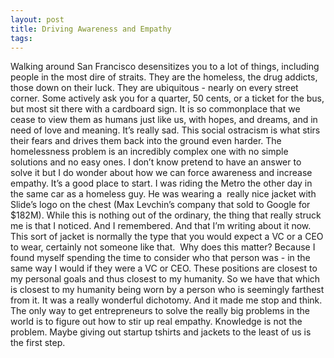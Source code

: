 ```yaml
---
layout: post
title: Driving Awareness and Empathy
tags: 
---
```



Walking around San Francisco desensitizes you to a lot of things, including people in the most dire of straits. They are the homeless, the drug addicts, those down on their luck. They are ubiquitous - nearly on every street corner. Some actively ask you for a quarter, 50 cents, or a ticket for the bus, but most sit there with a cardboard sign. It is so commonplace that we cease to view them as humans just like us, with hopes, and dreams, and in need of love and meaning.
It’s really sad. This social ostracism is what stirs their fears and drives them back into the ground even harder. The homelessness problem is an incredibly complex one with no simple solutions and no easy ones. I don’t know pretend to have an answer to solve it but I do wonder about how we can force awareness and increase empathy. It’s a good place to start.
I was riding the Metro the other day in the same car as a homeless guy. He was wearing a  really nice jacket with Slide’s logo on the chest (Max Levchin’s company that sold to Google for $182M). While this is nothing out of the ordinary, the thing that really struck me is that I noticed. And I remembered. And that I’m writing about it now. This sort of jacket is normally the type that you would expect a VC or a CEO to wear, certainly not someone like that. 
Why does this matter? Because I found myself spending the time to consider who that person was - in the same way I would if they were a VC or CEO. These positions are closest to my personal goals and thus closest to my humanity. So we have that which is closest to my humanity being worn by a person who is seemingly farthest from it. It was a really wonderful dichotomy. And it made me stop and think.
The only way to get entrepreneurs to solve the really big problems in the world is to figure out how to stir up real empathy. Knowledge is not the problem. Maybe giving out startup tshirts and jackets to the least of us is the first step.
